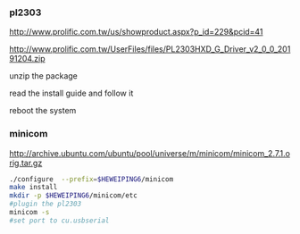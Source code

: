 ### pl2303

http://www.prolific.com.tw/us/showproduct.aspx?p_id=229&pcid=41

http://www.prolific.com.tw/UserFiles/files/PL2303HXD_G_Driver_v2_0_0_20191204.zip

unzip the package

read the install guide and follow it

reboot the system


### minicom

http://archive.ubuntu.com/ubuntu/pool/universe/m/minicom/minicom_2.7.1.orig.tar.gz

```bash
./configure  --prefix=$HEWEIPING6/minicom
make install
mkdir -p $HEWEIPING6/minicom/etc
#plugin the pl2303
minicom -s
#set port to cu.usbserial
```
